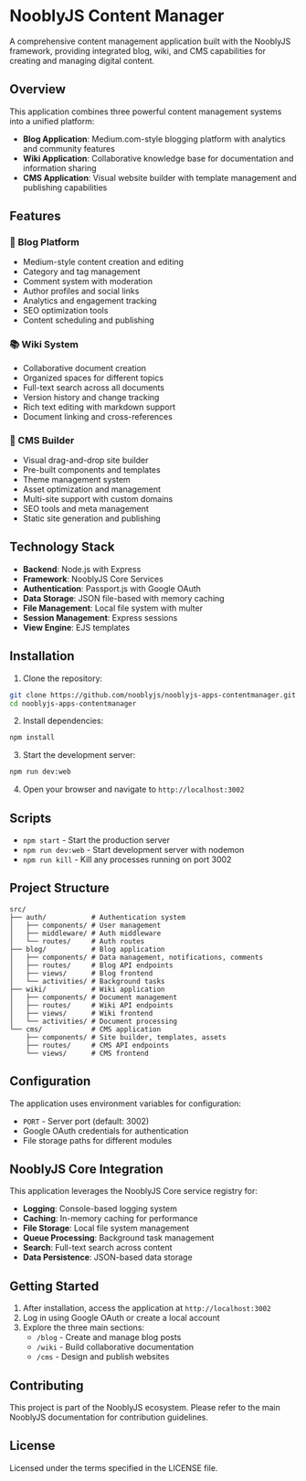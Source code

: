 # NooblyJS Content Manager

A comprehensive content management application built with the NooblyJS framework, providing integrated blog, wiki, and CMS capabilities for creating and managing digital content.

## Overview

This application combines three powerful content management systems into a unified platform:

- **Blog Application**: Medium.com-style blogging platform with analytics and community features
- **Wiki Application**: Collaborative knowledge base for documentation and information sharing
- **CMS Application**: Visual website builder with template management and publishing capabilities

## Features

### 🚀 Blog Platform
- Medium-style content creation and editing
- Category and tag management
- Comment system with moderation
- Author profiles and social links
- Analytics and engagement tracking
- SEO optimization tools
- Content scheduling and publishing

### 📚 Wiki System
- Collaborative document creation
- Organized spaces for different topics
- Full-text search across all documents
- Version history and change tracking
- Rich text editing with markdown support
- Document linking and cross-references

### 🎨 CMS Builder
- Visual drag-and-drop site builder
- Pre-built components and templates
- Theme management system
- Asset optimization and management
- Multi-site support with custom domains
- SEO tools and meta management
- Static site generation and publishing

## Technology Stack

- **Backend**: Node.js with Express
- **Framework**: NooblyJS Core Services
- **Authentication**: Passport.js with Google OAuth
- **Data Storage**: JSON file-based with memory caching
- **File Management**: Local file system with multer
- **Session Management**: Express sessions
- **View Engine**: EJS templates

## Installation

1. Clone the repository:
```bash
git clone https://github.com/nooblyjs/nooblyjs-apps-contentmanager.git
cd nooblyjs-apps-contentmanager
```

2. Install dependencies:
```bash
npm install
```

3. Start the development server:
```bash
npm run dev:web
```

4. Open your browser and navigate to `http://localhost:3002`

## Scripts

- `npm start` - Start the production server
- `npm run dev:web` - Start development server with nodemon
- `npm run kill` - Kill any processes running on port 3002

## Project Structure

```
src/
├── auth/           # Authentication system
│   ├── components/ # User management
│   ├── middleware/ # Auth middleware
│   └── routes/     # Auth routes
├── blog/           # Blog application
│   ├── components/ # Data management, notifications, comments
│   ├── routes/     # Blog API endpoints
│   ├── views/      # Blog frontend
│   └── activities/ # Background tasks
├── wiki/           # Wiki application
│   ├── components/ # Document management
│   ├── routes/     # Wiki API endpoints
│   ├── views/      # Wiki frontend
│   └── activities/ # Document processing
└── cms/            # CMS application
    ├── components/ # Site builder, templates, assets
    ├── routes/     # CMS API endpoints
    └── views/      # CMS frontend
```

## Configuration

The application uses environment variables for configuration:

- `PORT` - Server port (default: 3002)
- Google OAuth credentials for authentication
- File storage paths for different modules

## NooblyJS Core Integration

This application leverages the NooblyJS Core service registry for:

- **Logging**: Console-based logging system
- **Caching**: In-memory caching for performance
- **File Storage**: Local file system management
- **Queue Processing**: Background task management
- **Search**: Full-text search across content
- **Data Persistence**: JSON-based data storage

## Getting Started

1. After installation, access the application at `http://localhost:3002`
2. Log in using Google OAuth or create a local account
3. Explore the three main sections:
   - `/blog` - Create and manage blog posts
   - `/wiki` - Build collaborative documentation
   - `/cms` - Design and publish websites

## Contributing

This project is part of the NooblyJS ecosystem. Please refer to the main NooblyJS documentation for contribution guidelines.

## License

Licensed under the terms specified in the LICENSE file.